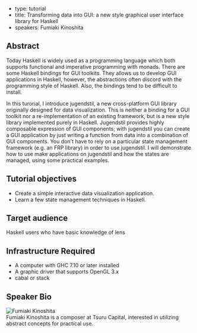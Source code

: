 - type: tutorial
- title: Transforming data into GUI: a new style graphical user interface library for Haskell
- speakers: Fumiaki Kinoshita

## Abstract
Today Haskell is widely used as a programming language which both supports functional and imperative programming with monads.
There are some Haskell bindings for GUI toolkits. They allows us to develop GUI applications in Haskell, however, the abstractions often discord with the programming style of Haskell. Also, the bindings tend to be difficult to install.

In this turorial, I introduce jugendstil, a new cross-platform GUI library originally designed for data visualization.
This is neither a binding for a GUI toolkit nor a re-implementation of an existing framework, but is a new style library implemented purely in Haskell.
Jugendstil provides highly composable expression of GUI components; with jugendstil you can create a GUI application by just writing a function from data into a combination of GUI components. You don't have to rely on a particular state management framework (e.g. an FRP library) in order to use jugendstil.
I will demonstrate how to use make applications on jugendstil and how the states are managed, using some practical examples.

## Tutorial objectives
* Create a simple interactive data visualization application.
* Learn a few state management techniques in Haskell.

## Target audience
Haskell users who have basic knowledge of lens

## Infrastructure Required
* A computer with GHC 7.10 or later installed
* A graphic driver that supports OpenGL 3.x
* cabal or stack

## Speaker Bio
<div class="row" media:type="text/omd">

<div class="medium-4 columns">
<img src="img/User_silhouette_512.png" alt="Fumiaki Kinoshita"></img>
</div>

<div class="medium-8 columns" media:type="text/omd">
Fumiaki Kinoshita is a composer at Tsuru Capital, interested in utilizing abstract concepts for practical use.
</div>

</div>
